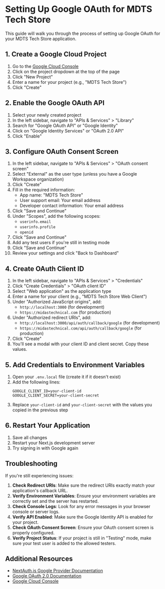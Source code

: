 # Setting Up Google OAuth for MDTS Tech Store

This guide will walk you through the process of setting up Google OAuth for your MDTS Tech Store application.

## 1. Create a Google Cloud Project

1. Go to the [Google Cloud Console](https://console.cloud.google.com/)
2. Click on the project dropdown at the top of the page
3. Click "New Project"
4. Enter a name for your project (e.g., "MDTS Tech Store")
5. Click "Create"

## 2. Enable the Google OAuth API

1. Select your newly created project
2. In the left sidebar, navigate to "APIs & Services" > "Library"
3. Search for "Google OAuth API" or "Google Identity"
4. Click on "Google Identity Services" or "OAuth 2.0 API"
5. Click "Enable"

## 3. Configure OAuth Consent Screen

1. In the left sidebar, navigate to "APIs & Services" > "OAuth consent screen"
2. Select "External" as the user type (unless you have a Google Workspace organization)
3. Click "Create"
4. Fill in the required information:
   - App name: "MDTS Tech Store"
   - User support email: Your email address
   - Developer contact information: Your email address
5. Click "Save and Continue"
6. Under "Scopes", add the following scopes:
   - `userinfo.email`
   - `userinfo.profile`
   - `openid`
7. Click "Save and Continue"
8. Add any test users if you're still in testing mode
9. Click "Save and Continue"
10. Review your settings and click "Back to Dashboard"

## 4. Create OAuth Client ID

1. In the left sidebar, navigate to "APIs & Services" > "Credentials"
2. Click "Create Credentials" > "OAuth client ID"
3. Select "Web application" as the application type
4. Enter a name for your client (e.g., "MDTS Tech Store Web Client")
5. Under "Authorized JavaScript origins", add:
   - `http://localhost:3000` (for development)
   - `https://midastechnical.com` (for production)
6. Under "Authorized redirect URIs", add:
   - `http://localhost:3000/api/auth/callback/google` (for development)
   - `https://midastechnical.com/api/auth/callback/google` (for production)
7. Click "Create"
8. You'll see a modal with your client ID and client secret. Copy these values.

## 5. Add Credentials to Environment Variables

1. Open your `.env.local` file (create it if it doesn't exist)
2. Add the following lines:
   ```
   GOOGLE_CLIENT_ID=your-client-id
   GOOGLE_CLIENT_SECRET=your-client-secret
   ```
3. Replace `your-client-id` and `your-client-secret` with the values you copied in the previous step

## 6. Restart Your Application

1. Save all changes
2. Restart your Next.js development server
3. Try signing in with Google again

## Troubleshooting

If you're still experiencing issues:

1. **Check Redirect URIs**: Make sure the redirect URIs exactly match your application's callback URL.
2. **Verify Environment Variables**: Ensure your environment variables are correctly set and the server has restarted.
3. **Check Console Logs**: Look for any error messages in your browser console or server logs.
4. **Verify API Enabled**: Make sure the Google Identity API is enabled for your project.
5. **Check OAuth Consent Screen**: Ensure your OAuth consent screen is properly configured.
6. **Verify Project Status**: If your project is still in "Testing" mode, make sure your test user is added to the allowed testers.

## Additional Resources

- [NextAuth.js Google Provider Documentation](https://next-auth.js.org/providers/google)
- [Google OAuth 2.0 Documentation](https://developers.google.com/identity/protocols/oauth2)
- [Google Cloud Console](https://console.cloud.google.com/)
